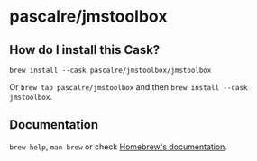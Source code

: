 # pascalre/jmstoolbox

## How do I install this Cask?

`brew install --cask pascalre/jmstoolbox/jmstoolbox`

Or `brew tap pascalre/jmstoolbox` and then `brew install --cask jmstoolbox`.

## Documentation

`brew help`, `man brew` or check [Homebrew's documentation](https://docs.brew.sh).
